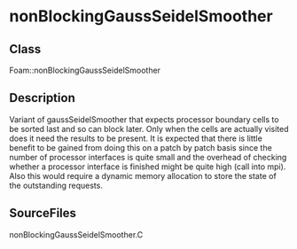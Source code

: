 # nonBlockingGaussSeidelSmoother 
## Class
Foam::nonBlockingGaussSeidelSmoother

## Description
Variant of gaussSeidelSmoother that expects processor boundary
cells to be sorted last and so can block later. Only when the
cells are actually visited does it need the results to be present.
It is expected that there is little benefit to be gained from doing
this on a patch by patch basis since the number of processor interfaces
is quite small and the overhead of checking whether a processor interface
is finished might be quite high (call into mpi). Also this would
require a dynamic memory allocation to store the state of the outstanding
requests.

## SourceFiles
nonBlockingGaussSeidelSmoother.C

